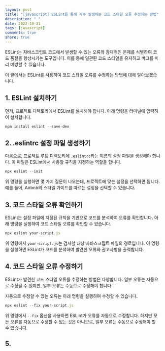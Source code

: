 ```yaml
---
layout: post
title: "[javascript] ESLint를 통해 자주 발생하는 코드 스타일 오류 수정하는 방법"
description: " "
date: 2023-10-31
tags: [javascript]
comments: true
share: true
---
```


ESLint는 자바스크립트 코드에서 발생할 수 있는 오류와 잠재적인 문제를 식별하여 코드 품질을 향상시키는 도구입니다. 이를 통해 일관된 코드 스타일을 유지하고 버그를 미리 예방할 수 있습니다.

이 글에서는 ESLint를 사용하여 코드 스타일 오류를 수정하는 방법에 대해 알아보겠습니다.

## 1. ESLint 설치하기

먼저, 프로젝트 디렉토리에서 ESLint를 설치해야 합니다. 아래 명령을 터미널에 입력하여 설치합니다.

```javascript
npm install eslint --save-dev
```

## 2. .eslintrc 설정 파일 생성하기

다음으로, 프로젝트 루트 디렉토리에 `.eslintrc`라는 이름의 설정 파일을 생성해야 합니다. 이 파일은 ESLint에서 사용할 규칙을 지정하는 역할을 합니다.

```javascript
npx eslint --init
```

위 명령을 실행하면 몇 가지 질문이 나오는데, 프로젝트에 맞는 설정을 선택하면 됩니다. 예를 들어, Airbnb의 스타일 가이드를 따르는 설정을 선택할 수 있습니다.

## 3. 코드 스타일 오류 확인하기

ESLint는 설정 파일에 지정된 규칙을 기반으로 코드를 분석하여 오류를 확인합니다. 아래 명령을 실행하여 코드 스타일 오류를 확인할 수 있습니다.

```javascript
npx eslint your-script.js
```

위 명령에서 `your-script.js`는 검사할 대상 자바스크립트 파일의 경로입니다. 이 명령을 실행하면 ESLint가 코드를 분석하여 발견한 오류와 권고사항을 출력합니다.

## 4. 코드 스타일 오류 수정하기

ESLint가 발견한 코드 스타일 오류를 수정하는 방법은 다양합니다. 일부 오류는 자동으로 수정될 수 있지만, 일부 오류는 수동으로 수정해야 합니다.

자동으로 수정할 수 있는 오류는 아래 명령을 실행하여 수정할 수 있습니다.

```javascript
npx eslint --fix your-script.js
```

위 명령에서 `--fix` 옵션을 사용하면 ESLint가 오류를 자동으로 수정합니다. 하지만 모든 오류를 자동으로 수정할 수 있는 것은 아니므로, 일부 오류는 수동으로 수정해야 할 수 있습니다.

## 5.